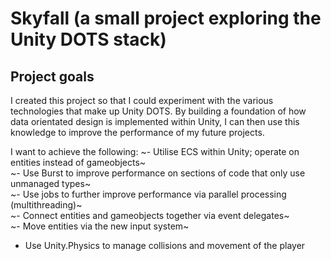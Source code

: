 # Skyfall (a small project exploring the Unity DOTS stack)

## Project goals

I created this project so that I could experiment with the various technologies that make up Unity DOTS. By building a foundation of how data orientated design is implemented within Unity, I can then use this knowledge to improve the performance of my future projects. 

I want to achieve the following:
~- Utilise ECS within Unity; operate on entities instead of gameobjects~  
~- Use Burst to improve performance on sections of code that only use unmanaged types~  
~- Use jobs to further improve performance via parallel processing (multithreading)~  
~- Connect entities and gameobjects together via event delegates~  
~- Move entities via the new input system~  
- Use Unity.Physics to manage collisions and movement of the player
